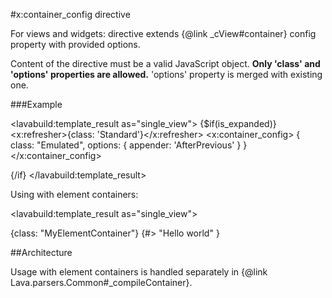 
#x:container_config directive

<script type="lavabuild/eval">result = global.LavaBuild.generateDirectiveInfoBox('container_config');</script>

For views and widgets: directive extends {@link _cView#container} config property with provided options.

Content of the directive must be a valid JavaScript object. <b>Only 'class' and 'options' properties are allowed.</b>
'options' property is merged with existing one.

###Example

<lavabuild:template_result as="single_view">
{$if(is_expanded)}
	<x:refresher>{class: 'Standard'}</x:refresher>
	<x:container_config>
		{
			class: "Emulated",
			options: {
				appender: 'AfterPrevious'
			}
		}
	</x:container_config>
	<div x:type="view"></div>
{/if}
</lavabuild:template_result>

Using with element containers:

<lavabuild:template_result as="single_view">
<div x:type="container">
	<x:container_config>{class: "MyElementContainer"}</x:container_config>
	{#> "Hello world" }
</div>
</lavabuild:template_result>

##Architecture

Usage with element containers is handled separately in {@link Lava.parsers.Common#_compileContainer}.